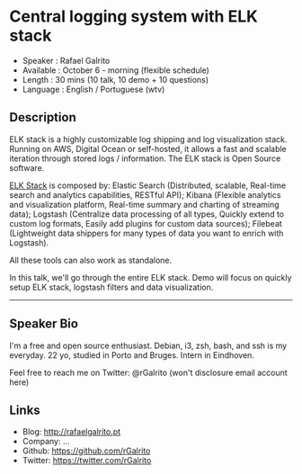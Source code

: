 Central logging system with ELK stack
========================

* Speaker   : Rafael Galrito
* Available : October 6 - morning (flexible schedule)
* Length    : 30 mins  (10 talk, 10 demo + 10 questions)
* Language  : English / Portuguese (wtv)

Description
-----------

ELK stack is a highly customizable log shipping and log visualization stack. Running on AWS, Digital Ocean or self-hosted, it allows a fast and scalable iteration through stored logs / information. The ELK stack is Open Source software.

[ELK Stack](https://www.elastic.co/) is composed by:
Elastic Search (Distributed, scalable, Real-time search and analytics capabilities, RESTful API);
Kibana (Flexible analytics and visualization platform, Real-time summary and charting of streaming data);
Logstash (Centralize data processing of all types, Quickly extend to custom log formats, Easily add plugins for custom data sources);
Filebeat (Lightweight data shippers for many types of data you want to enrich with Logstash).

All these tools can also work as standalone.

In this talk, we'll go through the entire ELK stack. Demo will focus on quickly setup ELK stack, logstash filters and data visualization.

---------------

Speaker Bio
-----------

I'm a free and open source enthusiast. Debian, i3, zsh, bash, and ssh is my everyday.
22 yo, studied in Porto and Bruges. Intern in Eindhoven.

Feel free to reach me on Twitter: @rGalrito
(won't disclosure email account here)

Links
-----

* Blog: http://rafaelgalrito.pt
* Company: ...
* Github: https://github.com/rGalrito
* Twitter: https://twitter.com/rGalrito
